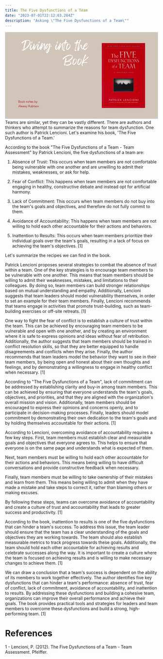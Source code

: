 ```yaml
---
title: The Five Dysfunctions of a Team
date: "2023-07-01T22:12:03.284Z"
description: "Asking \"The Five Dysfunctions of a Team\""
---
```

![The Five Dysfunctions of a Team](1687274424425.png)
Teams are similar, yet they can be vastly different. There are authors and thinkers who attempt to summarize the reasons for team dysfunction. One such author is Patrick Lencioni. Let's examine his book, 'The Five Dysfunctions of a Team.'

According to the book "The Five Dysfunctions of a Team - Team Assessment" by Patrick Lencioni, the five dysfunctions of a team are:

1. Absence of Trust: This occurs when team members are not comfortable being vulnerable with one another and are unwilling to admit their mistakes, weaknesses, or ask for help.

2. Fear of Conflict: This happens when team members are not comfortable engaging in healthy, constructive debate and instead opt for artificial harmony.

3. Lack of Commitment: This occurs when team members do not buy into the team's goals and objectives, and therefore do not fully commit to them.

4. Avoidance of Accountability: This happens when team members are not willing to hold each other accountable for their actions and behaviors.

5. Inattention to Results: This occurs when team members prioritize their individual goals over the team's goals, resulting in a lack of focus on achieving the team's objectives. [1]

Let's summarize the recipes we can find in the book.

Patrick Lencioni proposes several strategies to combat the absence of trust within a team. One of the key strategies is to encourage team members to be vulnerable with one another. This means that team members should be willing to admit their weaknesses, mistakes, and limitations to their colleagues. By doing so, team members can build stronger relationships based on mutual understanding and empathy. Additionally, Lencioni suggests that team leaders should model vulnerability themselves, in order to set an example for their team members. Finally, Lencioni recommends that teams engage in activities that promote trust-building, such as team-building exercises or off-site retreats. [1]

One way to fight the fear of conflict is to establish a culture of trust within the team. This can be achieved by encouraging team members to be vulnerable and open with one another, and by creating an environment where it is safe to express opinions and ideas without fear of retribution. Additionally, the author suggests that team members should be trained in conflict resolution skills, so that they are better equipped to handle disagreements and conflicts when they arise. Finally, the author recommends that team leaders model the behavior they want to see in their team members, by being open and honest about their own thoughts and feelings, and by demonstrating a willingness to engage in healthy conflict when necessary. [1]

According to "The Five Dysfunctions of a Team", lack of commitment can be addressed by establishing clarity and buy-in among team members. This can be achieved by ensuring that everyone understands the team's goals, objectives, and priorities, and that they are aligned with the organization's overall mission and vision. Additionally, team members should be encouraged to express their opinions and concerns openly, and to participate in decision-making processes. Finally, leaders should model commitment by demonstrating their own dedication to the team's goals and by holding themselves accountable for their actions. [1]

According to Lencioni, overcoming avoidance of accountability requires a few key steps. First, team members must establish clear and measurable goals and objectives that everyone agrees to. This helps to ensure that everyone is on the same page and understands what is expected of them. 

Next, team members must be willing to hold each other accountable for their actions and behaviors. This means being willing to have difficult conversations and provide constructive feedback when necessary. 

Finally, team members must be willing to take ownership of their mistakes and learn from them. This means being willing to admit when they have made a mistake and take steps to correct it, rather than blaming others or making excuses. 

By following these steps, teams can overcome avoidance of accountability and create a culture of trust and accountability that leads to greater success and productivity. [1]

According to the book, inattention to results is one of the five dysfunctions that can hinder a team's success. To address this issue, the team leader should ensure that the team has a clear understanding of the goals and objectives they are working towards. The team should also establish measurable metrics to track progress towards these goals. Additionally, the team should hold each other accountable for achieving results and celebrate successes along the way. It is important to create a culture where the team is focused on achieving results and is willing to make necessary changes to achieve them. [1]

We can draw a conclusion that a team's success is dependent on the ability of its members to work together effectively. The author identifies five key dysfunctions that can hinder a team's performance: absence of trust, fear of conflict, lack of commitment, avoidance of accountability, and inattention to results. By addressing these dysfunctions and building a cohesive team, organizations can improve their overall performance and achieve their goals. The book provides practical tools and strategies for leaders and team members to overcome these dysfunctions and build a strong, high-performing team. [1]

# References

1 - Lencioni, P. (2012). The Five Dysfunctions of a Team - Team Assessment. Pfeiffer.